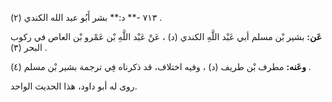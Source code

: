 ٧١٣ -** د:** بشر أَبُو عبد الله الكندي (٢) .

**عَن:** بشير بْن مسلم أبي عَبْد اللَّهِ الكندي (د) ، عَنْ عَبْد اللَّهِ بْن عَمْرو بْن العاص في ركوب البحر (٣) .

**وعَنه:** مطرف بْن طريف (د) ، وفيه اختلاف، قد ذكرناه فِي ترجمة بشير بْن مسلم (٤) .

روى له أبو داود، هذا الحديث الواحد.